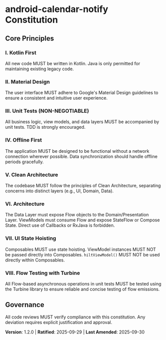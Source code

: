 <!--
Sync Impact Report
- Version change: 1.1.2 → 1.2.0
- List of modified principles: None
- Added sections:
  - VIII. Flow Testing with Turbine
- Removed sections: None
- Templates requiring updates:
  - .specify/templates/plan-template.md ⚠ pending
  - .specify/templates/spec-template.md ⚠ pending
  - .specify/templates/tasks-template.md ⚠ pending
  - .specify/templates/commands/*.md ⚠ pending
- Follow-up TODOs: None
-->
# android-calendar-notify Constitution

## Core Principles

### I. Kotlin First
All new code MUST be written in Kotlin. Java is only permitted for maintaining existing legacy code.

### II. Material Design
The user interface MUST adhere to Google's Material Design guidelines to ensure a consistent and intuitive user experience.

### III. Unit Tests (NON-NEGOTIABLE)
All business logic, view models, and data layers MUST be accompanied by unit tests. TDD is strongly encouraged.

### IV. Offline First
The application MUST be designed to be functional without a network connection wherever possible. Data synchronization should handle offline periods gracefully.

### V. Clean Architecture
The codebase MUST follow the principles of Clean Architecture, separating concerns into distinct layers (e.g., UI, Domain, Data).

### VI. Architecture
The Data Layer must expose Flow objects to the Domain/Presentation Layer. ViewModels must consume Flow and expose StateFlow or Compose State. Direct use of Callbacks or RxJava is forbidden.

### VII. UI State Hoisting
Composables MUST use state hoisting. ViewModel instances MUST NOT be passed directly into Composables. `hiltViewModel()` MUST NOT be used directly within Composables.

### VIII. Flow Testing with Turbine
All Flow-based asynchronous operations in unit tests MUST be tested using the Turbine library to ensure reliable and concise testing of flow emissions.

## Governance

All code reviews MUST verify compliance with this constitution. Any deviation requires explicit justification and approval.

**Version**: 1.2.0 | **Ratified**: 2025-09-29 | **Last Amended**: 2025-09-30